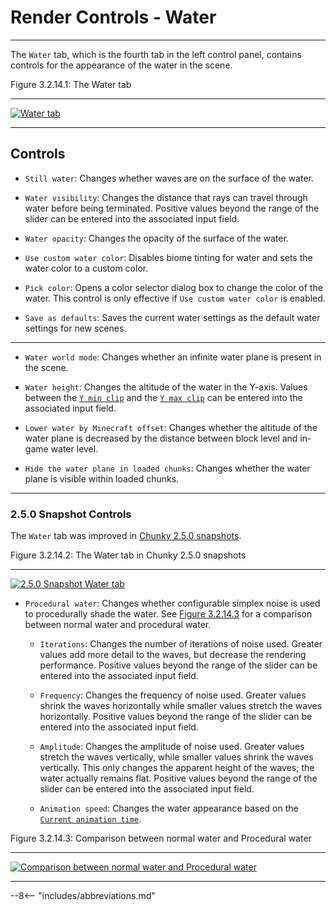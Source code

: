 # Render Controls - Water

---

The `Water` tab, which is the fourth tab in the left control panel, contains controls for the appearance of the water in the scene.

<div class="figure" id="figure-3-2-14-1">
  <p class="figure">
  Figure 3.2.14.1: The Water tab
  </p>
  <hr>
  <a href="../../../../img/user_interface/render_controls/water_tab_2.4.x.png">
  <img class="figure" src="../../../../img/user_interface/render_controls/water_tab_2.4.x.png" alt="Water tab">
  </a>
</div>

---

## Controls

- `Still water`: Changes whether waves are on the surface of the water.

- `Water visibility`: Changes the distance that rays can travel through water before being terminated. Positive values beyond the range of the slider can be entered into the associated input field.

- `Water opacity`: Changes the opacity of the surface of the water.

- `Use custom water color`: Disables biome tinting for water and sets the water color to a custom color.

- `Pick color`: Opens a color selector dialog box to change the color of the water. This control is only effective if `Use custom water color` is enabled.

- `Save as defaults`: Saves the current water settings as the default water settings for new scenes.

---

- `Water world mode`: Changes whether an infinite water plane is present in the scene.

- `Water height`: Changes the altitude of the water in the Y-axis. Values between the [`Y min clip`](../scene#controls) and the [`Y max clip`](../scene#controls) can be entered into the associated input field.

- `Lower water by Minecraft offset`: Changes whether the altitude of the water plane is decreased by the distance between block level and in-game water level.

- `Hide the water plane in loaded chunks`: Changes whether the water plane is visible within loaded chunks.

---

### 2.5.0 Snapshot Controls

The `Water` tab was improved in [Chunky 2.5.0 snapshots](../../../../getting_started/configuring_chunky_launcher#advanced-settings).

<div class="figure" id="figure-3-2-14-2">
  <p class="figure">
  Figure 3.2.14.2: The Water tab in Chunky 2.5.0 snapshots
  </p>
  <hr>
  <a href="../../../../img/user_interface/render_controls/water_tab_2.5.0.png">
  <img class="figure" src="../../../../img/user_interface/render_controls/water_tab_2.5.0.png" alt="2.5.0 Snapshot Water tab">
  </a>
</div>

- `Procedural water`: Changes whether configurable simplex noise is used to procedurally shade the water. See [Figure 3.2.14.3](#figure-3-2-14-3) for a comparison between normal water and procedural water.

    - `Iterations`: Changes the number of iterations of noise used. Greater values add more detail to the waves, but decrease the rendering performance. Positive values beyond the range of the slider can be entered into the associated input field.

    - `Frequency`: Changes the frequency of noise used. Greater values shrink the waves horizontally while smaller values stretch the waves horizontally. Positive values beyond the range of the slider can be entered into the associated input field.

    - `Amplitude`: Changes the amplitude of noise used. Greater values stretch the waves vertically, while smaller values shrink the waves vertically. This only changes the apparent height of the waves; the water actually remains flat. Positive values beyond the range of the slider can be entered into the associated input field.

    - `Animation speed`: Changes the water appearance based on the [`Current animation time`](../advanced#controls).

<div class="figure" id="figure-3-2-14-3">
  <p class="figure">
  Figure 3.2.14.3: Comparison between normal water and Procedural water
  </p>
  <hr>
  <a href="../../../../img/examples/render_controls/water/water_comparison.png">
  <img class="figure" src="../../../../img/examples/render_controls/water/water_comparison.png" alt="Comparison between normal water and Procedural water">
  </a>
</div>

---

--8<-- "includes/abbreviations.md"
